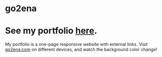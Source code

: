 # go2ena

# See my portfolio <a href="http://go2ena.com/" target="_blank">here</a>.

My portfolio is a one-page responsive website with external links. Visit <a href="http://go2ena.com/" target="_blank">go2ena.com</a> on different devices, and watch the background color change!
